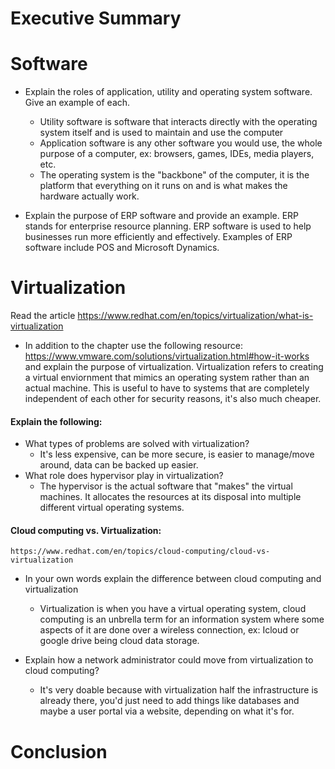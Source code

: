 # Executive Summary

# Software 
* Explain the roles of application, utility and operating system software. Give an example of each. 
    * Utility software is software that interacts directly with the operating system itself and is used to maintain and use the computer
    * Application software is any other software you would use, the whole purpose of a computer, ex: browsers, games, IDEs, media players, etc.
    * The operating system is the "backbone" of the computer, it is the platform that everything on it runs on and is what makes the hardware actually work.

* Explain the purpose of ERP software and provide an example. 
ERP stands for enterprise resource planning. ERP software is used to help businesses run more efficiently and effectively. Examples of ERP software include POS and Microsoft Dynamics.

# Virtualization

Read the article 
https://www.redhat.com/en/topics/virtualization/what-is-virtualization

* In addition to the chapter use the following resource:  https://www.vmware.com/solutions/virtualization.html#how-it-works
and explain the purpose of virtualization. 
Virtualization refers to creating a virtual enviornment that mimics an operating system rather than an actual machine. 
This is useful to have to systems that are completely independent of each other for security reasons, it's also much cheaper. 

#### Explain the following: 
* What types of problems are solved with virtualization? 
   * It's less expensive, can be more secure, is easier to manage/move around, data can be backed up easier.
* What role does hypervisor play in virtualization? 
   * The hypervisor is the actual software that "makes" the virtual machines. It allocates the resources at its disposal into multiple different virtual operating systems.

#### Cloud computing vs. Virtualization: 
    https://www.redhat.com/en/topics/cloud-computing/cloud-vs-virtualization  
 
* In your own words explain the difference between cloud computing and virtualization  
   * Virtualization is when you have a virtual operating system, cloud computing is an unbrella term for an information system where some aspects of it are done over a wireless connection, ex: Icloud or google drive being cloud data storage.

* Explain how a network administrator could move from virtualization to cloud computing? 
   * It's very doable because with virtualization half the infrastructure is already there, you'd just need to add things like databases and maybe a user portal via a website, depending on what it's for.
 
# Conclusion

